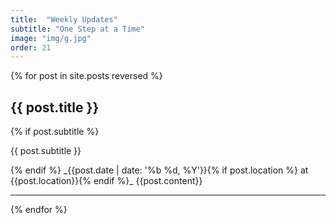 ```yaml
---
title:  "Weekly Updates"
subtitle: "One Step at a Time"
image: "img/g.jpg"
order: 21
---
```


{% for post in site.posts reversed %}
## {{ post.title }}
{% if post.subtitle %}
<p class="post_subtitle">{{ post.subtitle }}</p>
{% endif %}
_{{post.date | date: '%b %d, %Y'}}{% if post.location %} at {{post.location}}{% endif %}_
{{post.content}}
<hr>
{% endfor %}
